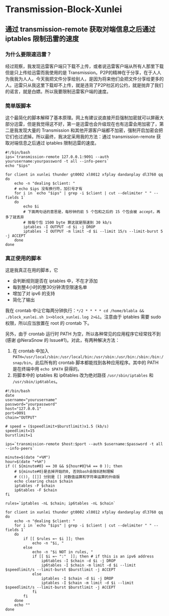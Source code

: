 # Transmission-Block-Xunlei
## 通过 transmission-remote 获取对端信息之后通过 iptables 限制迅雷的速度

### 为什么要限速迅雷？
经过观察，我发现迅雷客户端只下载不上传，或者说迅雷客户端从所有人那里下载但是只上传给迅雷而我使用的是 Transmission。P2P的精神在于分享，在于人人为我我为人人。今天我把文件分享给别人，是因为将来他们会把文件分享给更多的人。迅雷只从我这里下载却不上传，就是违背了P2P社区的公约，就是抛弃了我们的诺言，就是白嫖。所以我要限制迅雷客户端的速度。

### 简单版脚本

这个最简化的脚本解释了基本原理。网上有建议说直接开启强制加密就可以屏蔽大部分迅雷，但是我觉得这不好，第一是迅雷也会升级现在也有迅雷会用加密了，第二是我发现大量的 Transmission 和其他开源客户端都不加密，强制开启加密会把它们也过滤掉。所以最终，我决定采用我的方法：通过 transmission-remote 获取对端信息之后通过 iptables 限制迅雷的速度。

```
#!/bin/bash
ips=`transmission-remote 127.0.0.1:9091 --auth yourusername:yourpassword -t all --info-peers`
echo "$ips"

for client in xunlei thunder gt0002 xl0012 xfplay dandanplay dl3760 qq
do
    echo -n "dealing $client: "
    # echo $ips 没有换行符，加引号才有
    for i in `echo "$ips" | grep -i $client | cut --delimiter " " --fields 1`
    do
        echo $i
        # 下面两句话的意思是，每秒钟的前 5 个包和之后的 15 个包会被 accept，再多了就丢弃
        # 按每个包 1500 byte 算这就是限速到 30 kb/s
        iptables -I OUTPUT -d $i -j DROP
        iptables -I OUTPUT -m limit -d $i --limit 15/s --limit-burst 5 -j ACCEPT
    done
done
```

### 真正使用的脚本

这是我真正在用的脚本，它

* 会判断规则是否在 iptables 中，不在才添加
* 每到整4小时的整30分钟清空限速名单
* 增加了对 ipv6 的支持
* 简化了输出

我在 crontab 中让它每两分钟执行：`*/2 * * * * cd /home/blabla && ./block_xunlei.sh 1>>block_xunlei.log 2>&1`。注意由于 iptables 需要 sudo 权限，所以应当放置在 root 的 crontab 下。

另外，由于 crontab 运行时 PATH 为空，所以各种常见的应用程序它经常找不到 (感谢 @NeraSnow 的 Issue#1)。对此，有两种解决方法：

1. 在 crontab 中加入 `PATH=/usr/local/sbin:/usr/local/bin:/usr/sbin:/usr/bin:/sbin:/bin:/snap/bin`，此后所有的 crontab 脚本都能找到各种应用程序。其中的 PATH 是在终端中用 `echo $PATH` 获得的。
2. 将脚本中的 iptables 和 ip6tables 改为绝对路径 `/usr/sbin/iptables` 和 `/usr/sbin/ip6tables`。

```
#!/bin/bash
date
username="yourusername"
password="yourpassword"
host="127.0.0.1"
port=9091
chain="OUTPUT"

# speed = ($speedlimit+$burstlimit)x1.5 (kb/s)
speedlimit=15
burstlimit=1

ips=`transmission-remote $host:$port --auth $username:$password -t all --info-peers`

minute=$(date "+%M")
hour=$(date "+%H")
if (( ${minute#0} == 30 && ${hour#0}%4 == 0 )); then
    # ${minute#0}是去掉开始的0, 否则bash会按8进制理解
    # (()), [[]] 分别是 [] 对数值运算和字符串运算的升级版
    echo clearing chain $chain
    iptables -F $chain
    ip6tables -F $chain
fi

rules=`iptables -nL $chain; ip6tables -nL $chain`

for client in xunlei thunder gt0002 xl0012 xfplay dandanplay dl3760 qq
do
    echo -n "dealing $client: "
    for i in `echo "$ips" | grep -i $client | cut --delimiter " " --fields 1`
    do
        if [[ $rules =~ $i ]]; then
            echo -n "$i, "
        else
            echo -n "$i NOT in rules, "
            if [[ $i =~ ":"  ]]; then # if this is an ipv6 address
                ip6tables -I $chain -d $i -j DROP
                ip6tables -I $chain -m limit -d $i --limit $speedlimit/s --limit-burst $burstlimit -j ACCEPT
            else
                iptables -I $chain -d $i -j DROP
                iptables -I $chain -m limit -d $i --limit $speedlimit/s --limit-burst $burstlimit -j ACCEPT
            fi
        fi
    done
    echo ""
done
```
